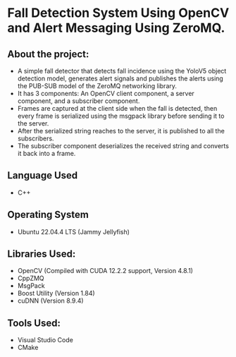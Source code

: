 # Fall Detection System Using OpenCV and Alert Messaging Using ZeroMQ.
## About the project:
* A simple fall detector that detects fall incidence using the YoloV5 object detection model, generates alert signals and publishes the alerts using the PUB-SUB model of the ZeroMQ networking library.
* It has 3 components: An OpenCV client component, a server component, and a subscriber component.
* Frames are captured at the client side when the fall is detected, then every frame is serialized using the msgpack library before sending it to the server.
* After the serialized string reaches to the server, it is published to all the subscribers.
* The subscriber component deserializes the received string and converts it back into a frame.

## Language Used
* C++

## Operating System
* Ubuntu 22.04.4 LTS (Jammy Jellyfish)

## Libraries Used:
* OpenCV (Compiled with CUDA 12.2.2 support, Version 4.8.1)
* CppZMQ
* MsgPack
* Boost Utility (Version 1.84)
* cuDNN (Version 8.9.4)
  
## Tools Used:
* Visual Studio Code
* CMake
  

